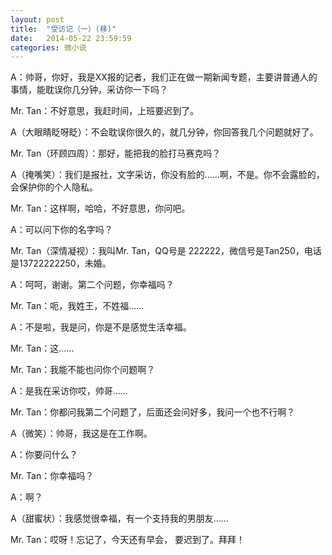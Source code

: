 ```yaml
---
layout: post
title:  "受访记（一）(移)"
date:   2014-05-22 23:59:59
categories: 微小说
---
```


A：帅哥，你好，我是XX报的记者，我们正在做一期新闻专题，主要讲普通人的事情，能耽误你几分钟，采访你一下吗？
 
Mr. Tan：不好意思，我赶时间，上班要迟到了。 

A（大眼睛眨呀眨）：不会耽误你很久的，就几分钟，你回答我几个问题就好了。 

Mr. Tan（环顾四周）：那好，能把我的脸打马赛克吗？ 

A（掩嘴笑）：我们是报社，文字采访，你没有脸的……啊，不是。你不会露脸的，会保护你的个人隐私。

Mr. Tan：这样啊，哈哈，不好意思，你问吧。 

A：可以问下你的名字吗？ 

Mr. Tan（深情凝视）：我叫Mr. Tan，QQ号是 222222，微信号是Tan250，电话是13722222250，未婚。

A：呵呵，谢谢。第二个问题，你幸福吗？

Mr. Tan：呃，我姓王，不姓福…… 

A：不是啦，我是问，你是不是感觉生活幸福。 

Mr. Tan：这…… 

Mr. Tan：我能不能也问你个问题啊？

A：是我在采访你哎，帅哥……

Mr. Tan：你都问我第二个问题了，后面还会问好多，我问一个也不行啊？ 

A（微笑）：帅哥，我这是在工作啊。 

A：你要问什么？ 

Mr. Tan：你幸福吗？ 

A：啊？

A（甜蜜状）：我感觉很幸福，有一个支持我的男朋友…… 

Mr. Tan：哎呀！忘记了，今天还有早会， 要迟到了。拜拜！